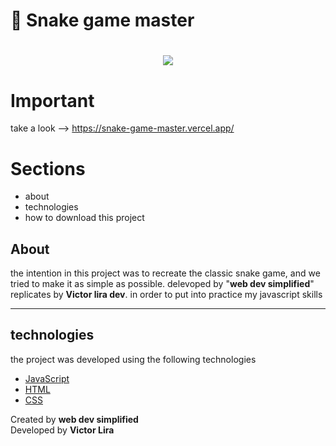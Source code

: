 # 🐍 Snake game master

<h1 align="center">
   <img src="https://ik.imagekit.io/mcvhbcq4zu/Animated_GIF-downsized_large__4__FD9AGokKJ.gif">
</h1>

# Important
take a look --> https://snake-game-master.vercel.app/

# Sections
- about
- technologies
- how to download this project
##  About

the intention in this project was to recreate the classic snake game, and we tried to make it as simple as possible. delevoped by "**web dev simplified**" replicates by **Victor lira dev**. in order to put into practice my javascript skills

---
 
 ## technologies
the project was developed using the following technologies
- [JavaScript](https://www.javascript.com/)
- [HTML](https://developer.mozilla.org/en-US/docs/Web/HTML)
- [CSS](https://developer.mozilla.org/en-US/docs/Web/CSS)


Created by **web dev simplified** <br>
Developed by **Victor Lira**
